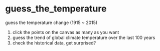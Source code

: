 # guess_the_temperature
guess the temperature change (1915 ~ 2015)

1. click the points on the canvas as many as you want
2. guess the trend of global climate temperature over the last 100 years
3. check the historical data, get surprised?
